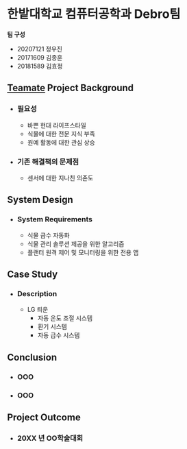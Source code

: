 # 한밭대학교 컴퓨터공학과 Debro팀

**팀 구성**

-   20207121 정우진
-   20171609 김종훈
-   20181589 김효정

## <u>Teamate</u> Project Background

-   ### 필요성

    -   바쁜 현대 라이프스타일
    -   식물에 대한 전문 지식 부족
    -   원예 활동에 대한 관심 상승

-   ### 기존 해결책의 문제점
    -   센서에 대한 지나친 의존도

## System Design

-   ### System Requirements
    -   식물 급수 자동화
    -   식물 관리 솔루션 제공을 위한 알고리즘
    -   플랜터 원격 제어 및 모니터링을 위한 전용 앱

## Case Study

-   ### Description
    -   LG 틔운
        -   자동 온도 조절 시스템
        -   환기 시스템
        -   자동 급수 시스템

## Conclusion

-   ### OOO
-   ### OOO

## Project Outcome

-   ### 20XX 년 OO학술대회
